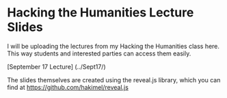 # Hacking the Humanities Lecture Slides
I will be uploading the lectures from my Hacking the Humanities class here. This way students and interested parties can access them easily.

[September 17 Lecture] (../Sept17/)

The slides themselves are created using the reveal.js library, which you can find at https://github.com/hakimel/reveal.js